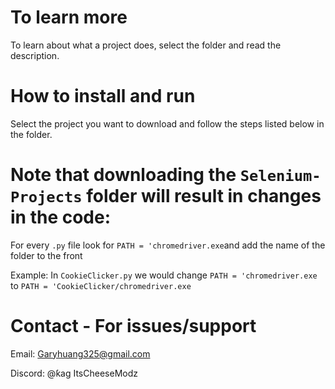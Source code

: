 # To learn more
To learn about what a project does, select the folder and read the description.

# How to install and run 
Select the project you want to download and follow the steps listed below in the folder.

# Note that downloading the `Selenium-Projects` folder will result in changes in the code:
For every `.py` file look for `PATH = 'chromedriver.exe`and add the name of the folder to the front

Example: In `CookieClicker.py` we would change `PATH = 'chromedriver.exe` to ``PATH = 'CookieClicker/chromedriver.exe``

# Contact - For issues/support
Email: Garyhuang325@gmail.com

Discord: @ƙag ItsCheeseModz
